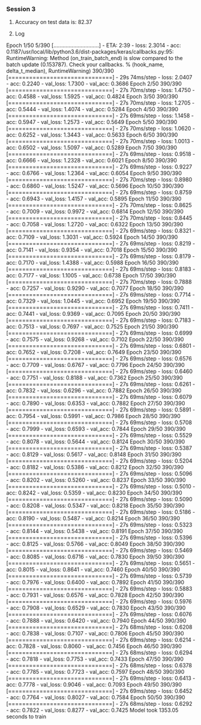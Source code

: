 ### Session 3


1) Accuracy on test data is: 82.37


2) Log

Epoch 1/50
  5/390 [..............................] - ETA: 2:39 - loss: 2.3014 - acc: 0.1187/usr/local/lib/python3.6/dist-packages/keras/callbacks.py:95: RuntimeWarning: Method (on_train_batch_end) is slow compared to the batch update (0.153787). Check your callbacks.
  % (hook_name, delta_t_median), RuntimeWarning)
390/390 [==============================] - 29s 74ms/step - loss: 2.0407 - acc: 0.2240 - val_loss: 1.7300 - val_acc: 0.3686
Epoch 2/50
390/390 [==============================] - 27s 70ms/step - loss: 1.4750 - acc: 0.4588 - val_loss: 1.5925 - val_acc: 0.4824
Epoch 3/50
390/390 [==============================] - 27s 70ms/step - loss: 1.2705 - acc: 0.5444 - val_loss: 1.4074 - val_acc: 0.5284
Epoch 4/50
390/390 [==============================] - 27s 69ms/step - loss: 1.1458 - acc: 0.5947 - val_loss: 1.2573 - val_acc: 0.5649
Epoch 5/50
390/390 [==============================] - 27s 70ms/step - loss: 1.0620 - acc: 0.6252 - val_loss: 1.3443 - val_acc: 0.5633
Epoch 6/50
390/390 [==============================] - 27s 70ms/step - loss: 1.0013 - acc: 0.6502 - val_loss: 1.5097 - val_acc: 0.5289
Epoch 7/50
390/390 [==============================] - 27s 69ms/step - loss: 0.9518 - acc: 0.6666 - val_loss: 1.2328 - val_acc: 0.6021
Epoch 8/50
390/390 [==============================] - 27s 69ms/step - loss: 0.9227 - acc: 0.6766 - val_loss: 1.2364 - val_acc: 0.6054
Epoch 9/50
390/390 [==============================] - 27s 70ms/step - loss: 0.8980 - acc: 0.6860 - val_loss: 1.5247 - val_acc: 0.5696
Epoch 10/50
390/390 [==============================] - 27s 69ms/step - loss: 0.8759 - acc: 0.6943 - val_loss: 1.4157 - val_acc: 0.5895
Epoch 11/50
390/390 [==============================] - 27s 70ms/step - loss: 0.8625 - acc: 0.7009 - val_loss: 0.9972 - val_acc: 0.6814
Epoch 12/50
390/390 [==============================] - 27s 70ms/step - loss: 0.8445 - acc: 0.7058 - val_loss: 1.2720 - val_acc: 0.6322
Epoch 13/50
390/390 [==============================] - 27s 69ms/step - loss: 0.8321 - acc: 0.7109 - val_loss: 1.3031 - val_acc: 0.5924
Epoch 14/50
390/390 [==============================] - 27s 69ms/step - loss: 0.8219 - acc: 0.7141 - val_loss: 0.9354 - val_acc: 0.7018
Epoch 15/50
390/390 [==============================] - 27s 69ms/step - loss: 0.8179 - acc: 0.7170 - val_loss: 1.4388 - val_acc: 0.5988
Epoch 16/50
390/390 [==============================] - 27s 69ms/step - loss: 0.8183 - acc: 0.7177 - val_loss: 1.1005 - val_acc: 0.6738
Epoch 17/50
390/390 [==============================] - 27s 70ms/step - loss: 0.7888 - acc: 0.7257 - val_loss: 0.9290 - val_acc: 0.7077
Epoch 18/50
390/390 [==============================] - 27s 69ms/step - loss: 0.7714 - acc: 0.7329 - val_loss: 1.0445 - val_acc: 0.6952
Epoch 19/50
390/390 [==============================] - 27s 69ms/step - loss: 0.7411 - acc: 0.7441 - val_loss: 0.9369 - val_acc: 0.7095
Epoch 20/50
390/390 [==============================] - 27s 69ms/step - loss: 0.7183 - acc: 0.7513 - val_loss: 0.7697 - val_acc: 0.7525
Epoch 21/50
390/390 [==============================] - 27s 69ms/step - loss: 0.6999 - acc: 0.7575 - val_loss: 0.9268 - val_acc: 0.7102
Epoch 22/50
390/390 [==============================] - 27s 69ms/step - loss: 0.6801 - acc: 0.7652 - val_loss: 0.7208 - val_acc: 0.7649
Epoch 23/50
390/390 [==============================] - 27s 69ms/step - loss: 0.6576 - acc: 0.7709 - val_loss: 0.6767 - val_acc: 0.7796
Epoch 24/50
390/390 [==============================] - 27s 69ms/step - loss: 0.6460 - acc: 0.7751 - val_loss: 0.8188 - val_acc: 0.7362
Epoch 25/50
390/390 [==============================] - 27s 69ms/step - loss: 0.6261 - acc: 0.7832 - val_loss: 0.6296 - val_acc: 0.7882
Epoch 26/50
390/390 [==============================] - 27s 69ms/step - loss: 0.6079 - acc: 0.7890 - val_loss: 0.6353 - val_acc: 0.7882
Epoch 27/50
390/390 [==============================] - 27s 69ms/step - loss: 0.5891 - acc: 0.7954 - val_loss: 0.5991 - val_acc: 0.7986
Epoch 28/50
390/390 [==============================] - 27s 69ms/step - loss: 0.5708 - acc: 0.7999 - val_loss: 0.6593 - val_acc: 0.7844
Epoch 29/50
390/390 [==============================] - 27s 69ms/step - loss: 0.5529 - acc: 0.8078 - val_loss: 0.5644 - val_acc: 0.8124
Epoch 30/50
390/390 [==============================] - 27s 69ms/step - loss: 0.5387 - acc: 0.8129 - val_loss: 0.5617 - val_acc: 0.8148
Epoch 31/50
390/390 [==============================] - 27s 69ms/step - loss: 0.5204 - acc: 0.8182 - val_loss: 0.5386 - val_acc: 0.8212
Epoch 32/50
390/390 [==============================] - 27s 69ms/step - loss: 0.5096 - acc: 0.8202 - val_loss: 0.5260 - val_acc: 0.8237
Epoch 33/50
390/390 [==============================] - 27s 69ms/step - loss: 0.5010 - acc: 0.8242 - val_loss: 0.5359 - val_acc: 0.8230
Epoch 34/50
390/390 [==============================] - 27s 69ms/step - loss: 0.5090 - acc: 0.8208 - val_loss: 0.5347 - val_acc: 0.8218
Epoch 35/50
390/390 [==============================] - 27s 69ms/step - loss: 0.5186 - acc: 0.8190 - val_loss: 0.5487 - val_acc: 0.8214
Epoch 36/50
390/390 [==============================] - 27s 69ms/step - loss: 0.5323 - acc: 0.8144 - val_loss: 0.5438 - val_acc: 0.8191
Epoch 37/50
390/390 [==============================] - 27s 69ms/step - loss: 0.5396 - acc: 0.8125 - val_loss: 0.5766 - val_acc: 0.8049
Epoch 38/50
390/390 [==============================] - 27s 69ms/step - loss: 0.5469 - acc: 0.8085 - val_loss: 0.6716 - val_acc: 0.7830
Epoch 39/50
390/390 [==============================] - 27s 69ms/step - loss: 0.5651 - acc: 0.8015 - val_loss: 0.8641 - val_acc: 0.7460
Epoch 40/50
390/390 [==============================] - 27s 69ms/step - loss: 0.5739 - acc: 0.7976 - val_loss: 0.6400 - val_acc: 0.7892
Epoch 41/50
390/390 [==============================] - 27s 69ms/step - loss: 0.5883 - acc: 0.7931 - val_loss: 0.6576 - val_acc: 0.7828
Epoch 42/50
390/390 [==============================] - 27s 69ms/step - loss: 0.5976 - acc: 0.7908 - val_loss: 0.6529 - val_acc: 0.7830
Epoch 43/50
390/390 [==============================] - 27s 69ms/step - loss: 0.6076 - acc: 0.7888 - val_loss: 0.6420 - val_acc: 0.7940
Epoch 44/50
390/390 [==============================] - 27s 68ms/step - loss: 0.6208 - acc: 0.7838 - val_loss: 0.7107 - val_acc: 0.7806
Epoch 45/50
390/390 [==============================] - 27s 69ms/step - loss: 0.6214 - acc: 0.7828 - val_loss: 0.8060 - val_acc: 0.7456
Epoch 46/50
390/390 [==============================] - 27s 68ms/step - loss: 0.6294 - acc: 0.7818 - val_loss: 0.7753 - val_acc: 0.7433
Epoch 47/50
390/390 [==============================] - 27s 68ms/step - loss: 0.6378 - acc: 0.7785 - val_loss: 0.7723 - val_acc: 0.7597
Epoch 48/50
390/390 [==============================] - 27s 69ms/step - loss: 0.6413 - acc: 0.7778 - val_loss: 0.9046 - val_acc: 0.7093
Epoch 49/50
390/390 [==============================] - 27s 69ms/step - loss: 0.6452 - acc: 0.7764 - val_loss: 0.8027 - val_acc: 0.7584
Epoch 50/50
390/390 [==============================] - 27s 68ms/step - loss: 0.6292 - acc: 0.7822 - val_loss: 0.8277 - val_acc: 0.7425
Model took 1353.05 seconds to train